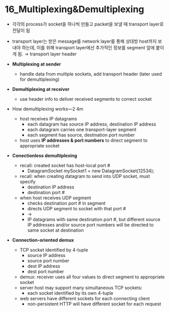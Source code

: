 # 16_Multiplexing&Demultiplexing

- 각각의 process가 socket을 하나씩 만들고 packet을 보낼 때 transport layer로 전달이 됨
- transport layer는 받은 message를 network layer를 통해 상대방 host까지 보내야 하는데, 이를 위해 transport layer에선 추가적인 정보를 segment 앞에 붙이게 됨. → transport layer header
- **Multiplexing at sender**
    - handle data from multiple sockets, add transport header (later used for demultiplexing)
- **Demultiplexing at receiver**
    - use header info to deliver received segments to correct socket
    
    

- How demultiplexing works—2 4m
    - host receives IP datagrams
        - each datagram has source IP address, destination IP address
        - each datagram carries one transport-layer segment
        - each segment has source, destination port number
    - host uses **IP addresses & port numbers** to direct segment to appropriate socket
    
    

- **Conectionless demultiplexing**
    - recall: created socket has host-local port #
        - DatagramSocket mySocket1 = new DatagramSocket(12534);
    - recall: when creating datagram to send into UDP socket, must specify
        - destination IP address
        - destination port #
    - when host receives UDP segment
        - checks destination port # in segment
        - directs UDP segment to socket with that port #
        - →
        - IP datagrams with same destination port #, but different source IP addresses and/or source port numbers will be directed to same socket at destination

- **Connection-oriented demux**
    - TCP socket identified by 4-tuple
        - source IP address
        - source port number
        - dest IP address
        - dest port number
    - demux: receiver uses all four values to direct segment to appropriate socket
    - server host may support many simultaneous TCP sockets:
        - each socket identified by its own 4-tuple
    - web servers have different sockets for each connecting client
        - non-persistent HTTP will have different socket for each request

